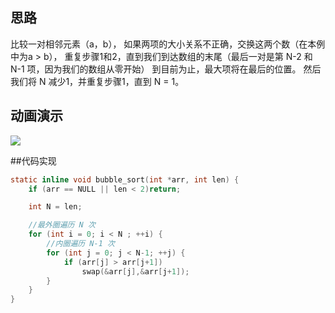 ## 思路

比较一对相邻元素（a，b），
如果两项的大小关系不正确，交换这两个数（在本例中为a > b），
重复步骤1和2，直到我们到达数组的末尾（最后一对是第 N-2 和 N-1 项，因为我们的数组从零开始）
到目前为止，最大项将在最后的位置。 然后我们将 N 减少1，并重复步骤1，直到 N = 1。

## 动画演示

![](https://devyk.oss-cn-qingdao.aliyuncs.com/blog/20220228200622.gif)

##代码实现

```c
static inline void bubble_sort(int *arr, int len) {
    if (arr == NULL || len < 2)return;

    int N = len;

    //最外圈遍历 N 次
    for (int i = 0; i < N ; ++i) {
        //内圈遍历 N-1 次
        for (int j = 0; j < N-1; ++j) {
            if (arr[j] > arr[j+1])
                swap(&arr[j],&arr[j+1]);
        }
    }
}
```

